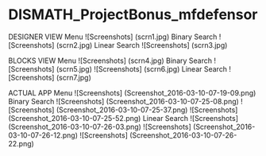 # DISMATH_ProjectBonus_mfdefensor

DESIGNER VIEW
Menu
![Screenshots] (scrn1.jpg)
Binary Search
![Screenshots] (scrn2.jpg)
Linear Search
![Screenshots] (scrn3.jpg)

BLOCKS VIEW
Menu
![Screenshots] (scrn4.jpg)
Binary Search
![Screenshots] (scrn5.jpg)
![Screenshots] (scrn6.jpg)
Linear Search
![Screenshots] (scrn7.jpg)

ACTUAL APP
Menu
![Screenshots] (Screenshot_2016-03-10-07-19-09.png)
Binary Search
![Screenshots] (Screenshot_2016-03-10-07-25-08.png)
![Screenshots] (Screenshot_2016-03-10-07-25-37.png)
![Screenshots] (Screenshot_2016-03-10-07-25-52.png)
Linear Search
![Screenshots] (Screenshot_2016-03-10-07-26-03.png)
![Screenshots] (Screenshot_2016-03-10-07-26-12.png)
![Screenshots] (Screenshot_2016-03-10-07-26-22.png)
